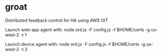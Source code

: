 # groat
Distributed feedback control for HA using AWS OIT

Launch web-app agent with:
node ord.js -F config.js -f $HOME/certs -g us-west-2 -t 1

Launch device agent with:
node ord.js -F config.js -f $HOME/certs -g us-west-2 -t 2

